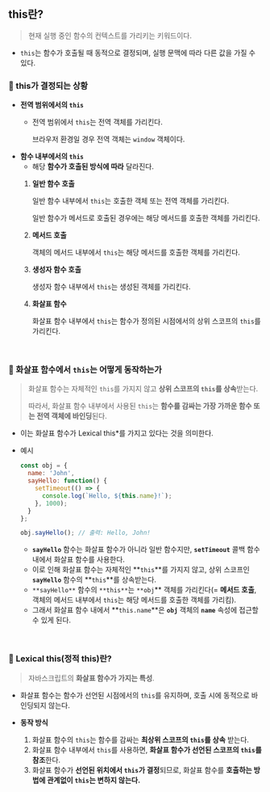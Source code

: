 ## this란?

> 현재 실행 중인 함수의 컨텍스트를 가리키는 키워드이다.

- `this`는 함수가 호출될 때 동적으로 결정되며, 실행 문맥에 따라 다른 값을 가질 수 있다.

### 📌 this가 결정되는 상황

- **전역 범위에서의 `this`**
    - 전역 범위에서 `this`는 전역 객체를 가리킨다.

      브라우저 환경일 경우 전역 객체는 `window` 객체이다.
- **함수 내부에서의 `this`**
    - 해당 **함수가 호출된 방식에 따라** 달라진다.
    1. **일반 함수 호출**
        
        일반 함수 내부에서 `this`는 호출한 객체 또는 전역 객체를 가리킨다.
        
        일반 함수가 메서드로 호출된 경우에는 해당 메서드를 호출한 객체를 가리킨다.
        
    2. **메서드 호출**
        
        객체의 메서드 내부에서 `this`는 해당 메서드를 호출한 객체를 가리킨다.
        
    3. **생성자 함수 호출**
        
        생성자 함수 내부에서 `this`는 생성된 객체를 가리킨다.
        
    4. **화살표 함수**
        
        화살표 함수 내부에서 `this`는 함수가 정의된 시점에서의 상위 스코프의 `this`를 가리킨다.

<br />

### 📌 화살표 함수에서 `this`는 어떻게 동작하는가

> 화살표 함수는 자체적인 `this`를 가지지 않고 **상위 스코프의 `this`를 상속**받는다.
> 
> 따라서, 화살표 함수 내부에서 사용된 `this`는 **함수를 감싸는 가장 가까운 함수 또는 전역 객체에 바인딩**된다.

- 이는 화살표 함수가 Lexical this*를 가지고 있다는 것을 의미한다.
- 예시
    
    ```jsx
    const obj = {
      name: 'John',
      sayHello: function() {
        setTimeout(() => {
          console.log(`Hello, ${this.name}!`);
        }, 1000);
      }
    };
    
    obj.sayHello(); // 출력: Hello, John!
    ```
    
    - **`sayHello`** 함수는 화살표 함수가 아니라 일반 함수지만, **`setTimeout`** 콜백 함수 내에서 화살표 함수를 사용한다.
    - 이로 인해 화살표 함수는 자체적인 **`this`**를 가지지 않고, 상위 스코프인 **`sayHello`** 함수의 **`this`**를 상속받는다.
    - `**sayHello**` 함수의 `**this**`는 `**obj`** 객체를 가리킨다(= **메서드 호출**, 객체의 메서드 내부에서 `this`는 해당 메서드를 호출한 객체를 가리킴).
    - 그래서 화살표 함수 내에서 **`this.name`**은 **`obj`** 객체의 **`name`** 속성에 접근할 수 있게 된다.

<br />

### 📌 Lexical this(정적 this)란?

> 자바스크립트의 **화살표 함수가 가지는 특성**.

- 화살표 함수는 함수가 선언된 시점에서의 `this`를 유지하며, 호출 시에 동적으로 바인딩되지 않는다.

- **동작 방식**
    1. 화살표 함수의 `this`는 함수를 감싸는 **최상위 스코프의 `this`를 상속** 받는다.
    2. 화살표 함수 내부에서 `this`를 사용하면, **화살표 함수가 선언된 스코프의 `this`를 참조**한다.
    3. 화살표 함수가 **선언된 위치에서 `this`가 결정**되므로, 화살표 함수를 **호출하는 방법에 관계없이 `this`는 변하지 않는다.**